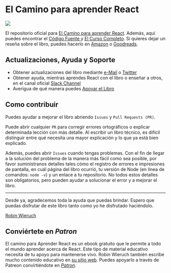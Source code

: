 # El Camino para aprender React

<img align="middle" src="https://avatars0.githubusercontent.com/u/32949016?s=200&v=4">


El repositorio oficial para [El Camino para aprender React](https://www.robinwieruch.de/the-road-to-learn-react/). Además, aquí puedes encontrar el [Código Fuente ](https://github.com/rwieruch/hackernews-client) y [El Curso Completo](https://roadtoreact.com/). Si quieres dejar un reseña sobre el libro, puedes hacerlo en [Amazon](https://www.amazon.com/dp/B077HJFCQX?tag=21moves-20) o [Goodreads](https://www.goodreads.com/book/show/37503118-the-road-to-learn-react).

## Actualizaciones, Ayuda y Soporte

* Obtener actualizaciones del libro mediante [e-Mail](https://www.getrevue.co/profile/rwieruch) o [Twitter](https://twitter.com/rwieruch)
* Obtener ayuda, mientras aprendes React con el libro o enseñar a otros, en el canal oficial [Slack Channel](https://slack-the-road-to-learn-react.wieruch.com/)
* Averigua de qué manera puedes [Apoyar el Libro](https://www.robinwieruch.de/about/)

## Como contribuir

Puedes ayudar a mejorar el libro abriendo `Issues` y `Pull Requests (PR)`.

Puede abrir cualquier `PR` para corregir errores ortográficos o explicar determinada lección con más detalle. Al escribir un libro técnico, es difícil distinguir entre qué necesita una mayor explicación y lo que ya está bien explicado.

Además, puedes abrir `Issues` cuando tengas problemas. Con el fin de llegar a la solución del problema de la manera más fácil como sea posible, por favor suminístranos detalles tales cómo el registro de errores e impresiones de pantalla, en cuál página del libro ocurrió, tu versión de Node (en línea de comandos: `node -v`) y un enlace a tu repositorio. No todos estos detalles son obligatorios, pero pueden ayudar a solucionar el error y a mejorar el libro.

---

Desde ya, agradecemos toda la ayuda que puedas brindar. Espero que puedas disfrutar de este libro tanto como yo he disfrutado haciéndolo.

[Robin Wieruch](https://twitter.com/rwieruch)

## Conviértete en *Patron*

El camino para Aprender React es un ebook gratuito que le permite a todo el mundo aprender acerca de React. Este tipo de material educativo necesita de tu apoyo para mantenerse vivo. Robin Wieruch también escribe mucho contenido educativo en [su sitio web](https://www.robinwieruch.de/). Puedes apoyarlo a través de Patreon convirtiéndote en [*Patron*](https://www.patreon.com/rwieruch).
